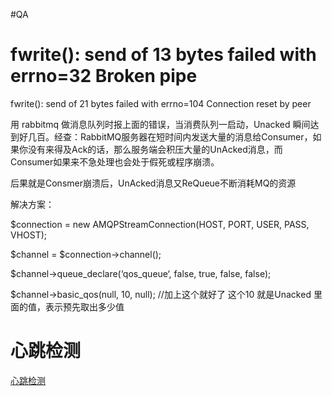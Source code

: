 #QA

# fwrite(): send of 13 bytes failed with errno=32 Broken pipe

fwrite(): send of 21 bytes failed with errno=104 Connection reset by peer
 

用 rabbitmq 做消息队列时报上面的错误，当消费队列一启动，Unacked 瞬间达到好几百。经查：RabbitMQ服务器在短时间内发送大量的消息给Consumer，如果你没有来得及Ack的话，那么服务端会积压大量的UnAcked消息，而Consumer如果来不急处理也会处于假死或程序崩溃。

后果就是Consmer崩溃后，UnAcked消息又ReQueue不断消耗MQ的资源
 

解决方案：

$connection = new AMQPStreamConnection(HOST, PORT, USER, PASS, VHOST);

$channel = $connection->channel();

$channel->queue_declare(‘qos_queue‘, false, true, false, false);

$channel->basic_qos(null, 10, null); //加上这个就好了 这个10 就是Unacked 里面的值，表示预先取出多少值

# 心跳检测

[心跳检测](https://www.rabbitmq.com/heartbeats.html)